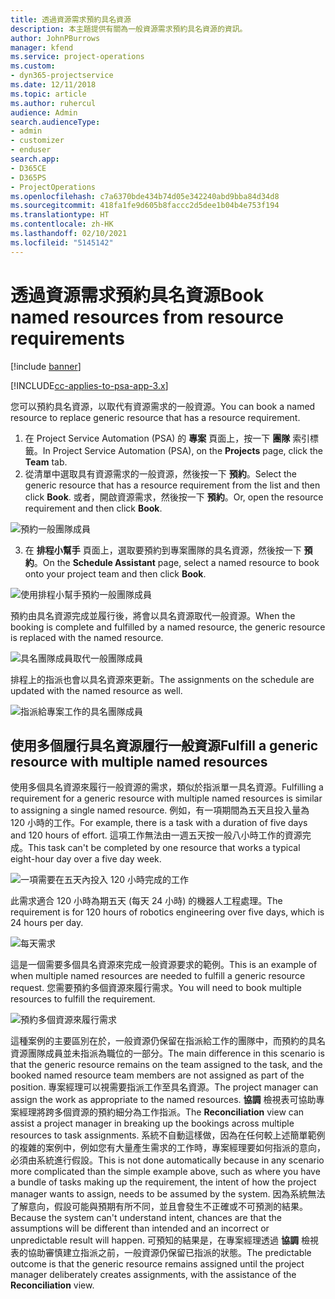 ```yaml
---
title: 透過資源需求預約具名資源
description: 本主題提供有關為一般資源需求預約具名資源的資訊。
author: JohnPBurrows
manager: kfend
ms.service: project-operations
ms.custom:
- dyn365-projectservice
ms.date: 12/11/2018
ms.topic: article
ms.author: ruhercul
audience: Admin
search.audienceType:
- admin
- customizer
- enduser
search.app:
- D365CE
- D365PS
- ProjectOperations
ms.openlocfilehash: c7a6370bde434b74d05e342240abd9bba84d34d8
ms.sourcegitcommit: 418fa1fe9d605b8faccc2d5dee1b04b4e753f194
ms.translationtype: HT
ms.contentlocale: zh-HK
ms.lasthandoff: 02/10/2021
ms.locfileid: "5145142"
---
```

# <a name="book-named-resources-from-resource-requirements"></a><span data-ttu-id="b4b3f-103">透過資源需求預約具名資源</span><span class="sxs-lookup"><span data-stu-id="b4b3f-103">Book named resources from resource requirements</span></span>

[!include [banner](../includes/psa-now-project-operations.md)]

[!INCLUDE[cc-applies-to-psa-app-3.x](../includes/cc-applies-to-psa-app-3x.md)]

<span data-ttu-id="b4b3f-104">您可以預約具名資源，以取代有資源需求的一般資源。</span><span class="sxs-lookup"><span data-stu-id="b4b3f-104">You can book a named resource to replace generic resource that has a resource requirement.</span></span>

1. <span data-ttu-id="b4b3f-105">在 Project Service Automation (PSA) 的 **專案** 頁面上，按一下 **團隊** 索引標籤。</span><span class="sxs-lookup"><span data-stu-id="b4b3f-105">In Project Service Automation (PSA), on the **Projects** page, click the **Team** tab.</span></span>
2. <span data-ttu-id="b4b3f-106">從清單中選取具有資源需求的一般資源，然後按一下 **預約**。</span><span class="sxs-lookup"><span data-stu-id="b4b3f-106">Select the generic resource that has a resource requirement from the list and then click **Book**.</span></span> <span data-ttu-id="b4b3f-107">或者，開啟資源需求，然後按一下 **預約**。</span><span class="sxs-lookup"><span data-stu-id="b4b3f-107">Or, open the resource requirement and then click **Book**.</span></span>


![預約一般團隊成員](media/RM-how-to-14.png)


3. <span data-ttu-id="b4b3f-109">在 **排程小幫手** 頁面上，選取要預約到專案團隊的具名資源，然後按一下 **預約**。</span><span class="sxs-lookup"><span data-stu-id="b4b3f-109">On the **Schedule Assistant** page, select a named resource to book onto your project team and then click **Book**.</span></span>

![使用排程小幫手預約一般團隊成員](media/RM-how-to-15.png)

<span data-ttu-id="b4b3f-111">預約由具名資源完成並履行後，將會以具名資源取代一般資源。</span><span class="sxs-lookup"><span data-stu-id="b4b3f-111">When the booking is complete and fulfilled by a named resource, the generic resource is replaced with the named resource.</span></span>

![具名團隊成員取代一般團隊成員](media/RM-how-to-16.png)

<span data-ttu-id="b4b3f-113">排程上的指派也會以具名資源來更新。</span><span class="sxs-lookup"><span data-stu-id="b4b3f-113">The assignments on the schedule are updated with the named resource as well.</span></span>

![指派給專案工作的具名團隊成員](media/RM-how-to-17.png)

## <a name="fulfill-a-generic-resource-with-multiple-named-resources"></a><span data-ttu-id="b4b3f-115">使用多個履行具名資源履行一般資源</span><span class="sxs-lookup"><span data-stu-id="b4b3f-115">Fulfill a generic resource with multiple named resources</span></span>
<span data-ttu-id="b4b3f-116">使用多個具名資源來履行一般資源的需求，類似於指派單一具名資源。</span><span class="sxs-lookup"><span data-stu-id="b4b3f-116">Fulfilling a requirement for a generic resource with multiple named resources is similar to assigning a single named resource.</span></span> <span data-ttu-id="b4b3f-117">例如，有一項期間為五天且投入量為 120 小時的工作。</span><span class="sxs-lookup"><span data-stu-id="b4b3f-117">For example, there is a task with a duration of five days and 120 hours of effort.</span></span> <span data-ttu-id="b4b3f-118">這項工作無法由一週五天按一般八小時工作的資源完成。</span><span class="sxs-lookup"><span data-stu-id="b4b3f-118">This task can't be completed by one resource that works a typical eight-hour day over a five day week.</span></span> 

![一項需要在五天內投入 120 小時完成的工作](media/RM-how-to-21.png)

<span data-ttu-id="b4b3f-120">此需求適合 120 小時為期五天 (每天 24 小時) 的機器人工程處理。</span><span class="sxs-lookup"><span data-stu-id="b4b3f-120">The requirement is for 120 hours of robotics engineering over five days, which is 24 hours per day.</span></span>

![每天需求](media/RM-how-to-22.png)

<span data-ttu-id="b4b3f-122">這是一個需要多個具名資源來完成一般資源要求的範例。</span><span class="sxs-lookup"><span data-stu-id="b4b3f-122">This is an example of when multiple named resources are needed to fulfill a generic resource request.</span></span> <span data-ttu-id="b4b3f-123">您需要預約多個資源來履行需求。</span><span class="sxs-lookup"><span data-stu-id="b4b3f-123">You will need to book multiple resources to fulfill the requirement.</span></span>

![預約多個資源來履行需求](media/RM-how-to-23.png)

<span data-ttu-id="b4b3f-125">這種案例的主要區別在於，一般資源仍保留在指派給工作的團隊中，而預約的具名資源團隊成員並未指派為職位的一部分。</span><span class="sxs-lookup"><span data-stu-id="b4b3f-125">The main difference in this scenario is that the generic resource remains on the team assigned to the task, and the booked named resource team members are not assigned as part of the position.</span></span> <span data-ttu-id="b4b3f-126">專案經理可以視需要指派工作至具名資源。</span><span class="sxs-lookup"><span data-stu-id="b4b3f-126">The project manager can assign the work as appropriate to the named resources.</span></span> <span data-ttu-id="b4b3f-127">**協調** 檢視表可協助專案經理將跨多個資源的預約細分為工作指派。</span><span class="sxs-lookup"><span data-stu-id="b4b3f-127">The **Reconciliation** view can assist a project manager in breaking up the bookings across multiple resources to task assignments.</span></span> <span data-ttu-id="b4b3f-128">系統不自動這樣做，因為在任何較上述簡單範例的複雜的案例中，例如您有大量產生需求的工作時，專案經理要如何指派的意向，必須由系統進行假設。</span><span class="sxs-lookup"><span data-stu-id="b4b3f-128">This is not done automatically because in any scenario more complicated than the simple example above, such as where you have a bundle of tasks making up the requirement, the intent of how the project manager wants to assign, needs to be assumed by the system.</span></span> <span data-ttu-id="b4b3f-129">因為系統無法了解意向，假設可能與預期有所不同，並且會發生不正確或不可預測的結果。</span><span class="sxs-lookup"><span data-stu-id="b4b3f-129">Because the system can't understand intent, chances are that the assumptions will be different than intended and an incorrect or unpredictable result will happen.</span></span> <span data-ttu-id="b4b3f-130">可預知的結果是，在專案經理透過 **協調** 檢視表的協助審慎建立指派之前，一般資源仍保留已指派的狀態。</span><span class="sxs-lookup"><span data-stu-id="b4b3f-130">The predictable outcome is that the generic resource remains assigned until the project manager deliberately creates assignments, with the assistance of the **Reconciliation** view.</span></span>


